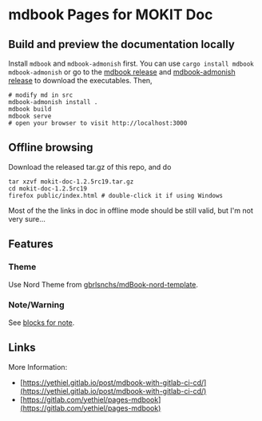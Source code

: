 # mdbook Pages for MOKIT Doc

## Build and preview the documentation locally

Install `mdbook` and `mdbook-admonish` first. You can use `cargo install mdbook mdbook-admonish` or go to the [mdbook release](https://github.com/rust-lang/mdBook/releases) and [mdbook-admonish release](https://github.com/tommilligan/mdbook-admonish/releases) to download the executables. Then,
```
# modify md in src
mdbook-admonish install .
mdbook build
mdbook serve
# open your browser to visit http://localhost:3000
```

## Offline browsing

Download the released tar.gz of this repo, and do

```
tar xzvf mokit-doc-1.2.5rc19.tar.gz
cd mokit-doc-1.2.5rc19
firefox public/index.html # double-click it if using Windows
```

Most of the the links in doc in offline mode should be still valid, but I'm not very sure...

## Features

### Theme

Use Nord Theme from [gbrlsnchs/mdBook-nord-template](https://github.com/gbrlsnchs/mdBook-nord-template).

### Note/Warning

See [blocks for note](https://jeanwsr.gitlab.io/mokit-doc-mdbook/chap6.html#blocks-for-notewarning).


## Links

More Information:

- [https://yethiel.gitlab.io/post/mdbook-with-gitlab-ci-cd/](https://yethiel.gitlab.io/post/mdbook-with-gitlab-ci-cd/)
- [https://gitlab.com/yethiel/pages-mdbook](https://gitlab.com/yethiel/pages-mdbook)


